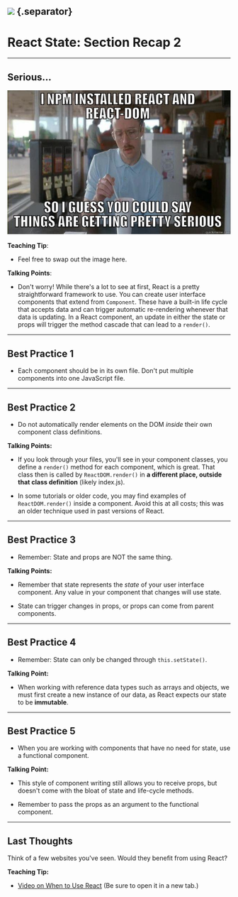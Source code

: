 ## ![](https://s3.amazonaws.com/python-ga/images/GA_Cog_Medium_White_RGB.png) {.separator}
<h1>React State: Section Recap 2</h1>

---

## Serious...

![react meme](images/react-meme.jpg)

<aside class="notes">


**Teaching Tip**:
- Feel free to swap out the image here.

**Talking Points**:

- Don't worry! While there's a lot to see at first, React is a pretty straightforward framework to use. You can create user interface components that extend from `Component`. These have a built-in life cycle that accepts data and can trigger automatic re-rendering whenever that data is updating. In a React component, an update in either the state or props will trigger the method cascade that can lead to a `render()`.

</aside>

---

## Best Practice 1

- Each component should be in its own file. Don't put multiple components into one JavaScript file.

---

## Best Practice 2

- Do not automatically render elements on the DOM *inside* their own component class definitions.


<aside class="notes">

**Talking Points:**

- If you look through your files, you'll see in your component classes, you define a `render()` method for each component, which is great. That class then is called by `ReactDOM.render()` in **a different place, outside that class definition** (likely index.js).


- In some tutorials or older code, you may find examples of `ReactDOM.render()` inside a component. Avoid this at all costs; this was an older technique used in past versions of React.

</aside>

---

## Best Practice 3

- Remember: State and props are NOT the same thing.

<aside class="notes">

**Talking Points:**

- Remember that state represents the _state_ of your user interface component. Any value in your component that changes will use state.

- State can trigger changes in props, or props can come from parent components.

</aside>

---

## Best Practice 4

- Remember: State can only be changed through `this.setState()`.

<aside class="notes">

**Talking Point:**

- When working with reference data types such as arrays and objects, we must first create a new instance of our data, as React expects our state to be **immutable**.

</aside>

---

## Best Practice 5

- When you are working with components that have no need for state, use a functional component.

<aside class="notes">

**Talking Point:**

- This style of component writing still allows you to receive props, but doesn't come with the bloat of state and life-cycle methods.

- Remember to pass the props as an argument to the functional component.

</aside>

---

## Last Thoughts

Think of a few websites you've seen. Would they benefit from using React?

<aside class="notes">

**Teaching Tip:**

- [Video on When to Use React](https://generalassembly.wistia.com/medias/2qrtla3y8a) (Be sure to open it in a new tab.)

</aside>
